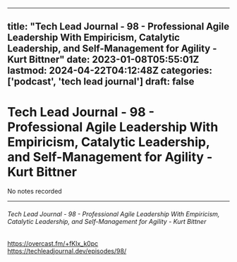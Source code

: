 
---
title: "Tech Lead Journal - 98 - Professional Agile Leadership With Empiricism, Catalytic Leadership, and Self-Management for Agility - Kurt Bittner"
date: 2023-01-08T05:55:01Z
lastmod: 2024-04-22T04:12:48Z
categories: ['podcast', 'tech lead journal']
draft: false
---


# Tech Lead Journal - 98 - Professional Agile Leadership With Empiricism, Catalytic Leadership, and Self-Management for Agility - Kurt Bittner

No notes recorded

- - -
###### Tech Lead Journal - 98 - Professional Agile Leadership With Empiricism, Catalytic Leadership, and Self-Management for Agility - Kurt Bittner

https://overcast.fm/+fKlx_k0pc  
https://techleadjournal.dev/episodes/98/

<!-- #public #podcast #tech lead journal# -->

<!-- {BearID:0DFC11AD-D513-400D-AC13-0BCEBAFCB131-28016-00002D97FE2B5849} -->
